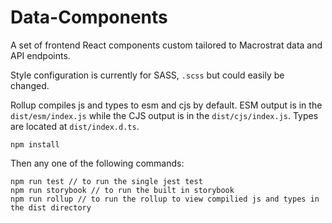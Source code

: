 # Data-Components

A set of frontend React components custom tailored to Macrostrat data and API
endpoints.

Style configuration is currently for SASS, `.scss` but could easily be changed.

Rollup compiles js and types to esm and cjs by default. ESM output is in the
`dist/esm/index.js` while the CJS output is in the `dist/cjs/index.js`. Types
are located at `dist/index.d.ts`.

```
npm install
```

Then any one of the following commands:

```
npm run test // to run the single jest test
npm run storybook // to run the built in storybook
npm run rollup // to run the rollup to view compilied js and types in the dist directory
```
